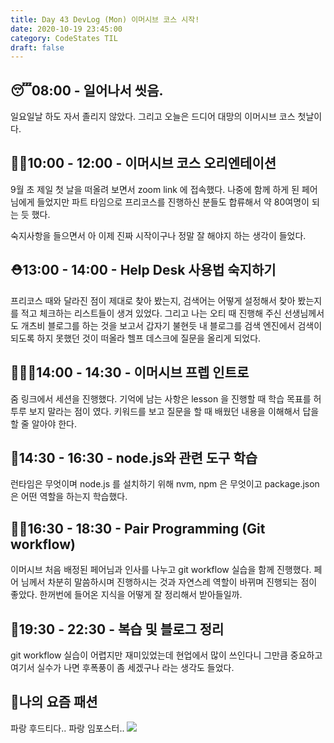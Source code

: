 ```yaml
---
title: Day 43 DevLog (Mon) 이머시브 코스 시작!
date: 2020-10-19 23:45:00
category: CodeStates TIL
draft: false
---
```


## 😴08:00 - 일어나서 씻음.

일요일날 하도 자서 졸리지 않았다.
그리고 오늘은 드디어 대망의 이머시브 코스 첫날이다.

## 💪🏽10:00 - 12:00 - 이머시브 코스 오리엔테이션

9월 초 제일 첫 날을 떠올려 보면서 zoom link 에 접속했다.
나중에 함께 하게 된 페어님에게 들었지만 파트 타임으로 프리코스를 진행하신 분들도 합류해서 약 80여명이 되는 듯 했다.

숙지사항을 들으면서 아 이제 진짜 시작이구나 정말 잘 해야지 하는 생각이 들었다.

## ⛑13:00 - 14:00 - Help Desk 사용법 숙지하기

프리코스 때와 달라진 점이 제대로 찾아 봤는지, 검색어는 어떻게 설정해서 찾아 봤는지를 적고 체크하는 리스트들이 생겨 있었다.
그리고 나는 오티 때 진행해 주신 선생님께서도 개츠비 블로그를 하는 것을 보고서 갑자기 불현듯 내 블로그를 검색 엔진에서 검색이 되도록 하지 못했던 것이 떠올라 헬프 데스크에 질문을 올리게 되었다.

## 🏃🏻‍♀️14:00 - 14:30 - 이머시브 프렙 인트로

줌 링크에서 세션을 진행했다.
기억에 남는 사항은 lesson 을 진행할 때 학습 목표를 허투루 보지 말라는 점이 였다. 키워드를 보고 질문을 할 때 배웠던 내용을 이해해서 답을 할 줄 알아야 한다.

## 🌳14:30 - 16:30 - node.js와 관련 도구 학습

런타임은 무엇이며 node.js 를 설치하기 위해 nvm, npm 은 무엇이고 package.json 은 어떤 역할을 하는지 학습했다.

## 👯‍♂️16:30 - 18:30 - Pair Programming (Git workflow)

이머시브 처음 배정된 페어님과 인사를 나누고 git workflow 실습을 함께 진행했다.
페어 님께서 차분히 말씀하시며 진행하시는 것과 자연스레 역할이 바뀌며 진행되는 점이 좋았다.
한꺼번에 들어온 지식을 어떻게 잘 정리해서 받아들일까.

## 🐙19:30 - 22:30 - 복습 및 블로그 정리

git workflow 실습이 어렵지만 재미있었는데 현업에서 많이 쓰인다니 그만큼 중요하고 여기서 실수가 나면 후폭풍이 좀 세겠구나 라는 생각도 들었다.

## 🦋나의 요즘 패션

파랑 후드티다.. 파랑 임포스터..
![](https://i.redd.it/g6it2yxpx9k51.png)
